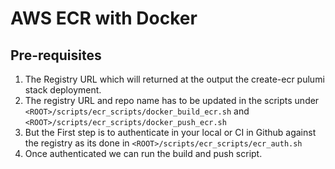 # AWS ECR with Docker

## Pre-requisites
1. The Registry URL which will returned at the output the create-ecr pulumi stack deployment.
2. The registry URL and repo name has to be updated in the scripts under `<ROOT>/scripts/ecr_scripts/docker_build_ecr.sh` and `<ROOT>/scripts/ecr_scripts/docker_push_ecr.sh`
3. But the First step is to authenticate in your local or CI in Github against the registry as its done in `<ROOT>/scripts/ecr_scripts/ecr_auth.sh`
4. Once authenticated we can run the build and push script.